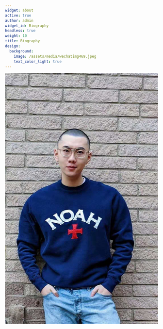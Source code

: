 ```yaml
---
widget: about
active: true
author: admin
widget_id: Biography
headless: true
weight: 10
title: Biography
design:
  background:
    image: /assets/media/wechatimg469.jpeg
    text_color_light: true
---
```



![](/assets/media/wechatimg469.jpeg)